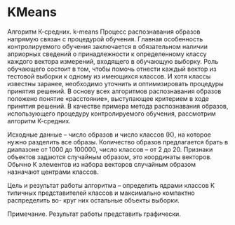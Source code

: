 # KMeans
 Алгоритм К-средних.  k-means
Процесс распознавания образов напрямую связан с процедурой обучения. Главная особенность контролируемого обучения заключается в обязательном наличии априорных сведений о принадлежности к определенному классу каждого вектора измерений, входящего в обучающую выборку. Роль обучающего состоит в том, чтобы помочь отнести каждый вектор из тестовой выборки к одному из имеющихся классов. И хотя классы известны заранее, необходимо уточнить и оптимизировать процедуры принятия решений. В основу всех алгоритмов распознавания образов положено понятие «расстояние», выступающее критерием в ходе принятия решений. В качестве примера метода распознавания образов, использующего процедуру контролируемого обучения, рассмотрим алгоритм К-средних.

Исходные данные – число образов и число классов (К), на которое нужно разделить все образы. Количество образов предлагается брать в диапазоне от 1000 до 100000, число классов – от 2 до 20. Признаки объектов задаются случайным образом, это координаты векторов. Обычно К элементов из набора векторов случайным образом назначают центрами классов.

Цель и результат работы алгоритма – определить ядрами классов К типичных представителей классов и максимально компактно распределить во-
круг них остальные объекты выборки.

Примечание. Результат работы представить графически. 


